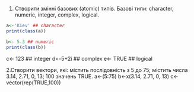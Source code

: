 1. Створити змінні базових (atomic) типів. Базові типи: character, numeric, integer, complex, logical.
```R
a<-'Kiev' ## character
print(class(a))
```
```R
b<- 5.3 ## numeric
print(class(b))
```
c<- 123 ## integer
d<-5+2i ## complex
e<- TRUE ## logical

2.Створити вектори, які: містить послідовність з 5 до 75; містить числа 3.14, 2.71, 0, 13; 100 значень TRUE.
a<-(5:75)
b<-x(3.14, 2.71, 0, 13)
c<-vector(rep(TRUE,100))
